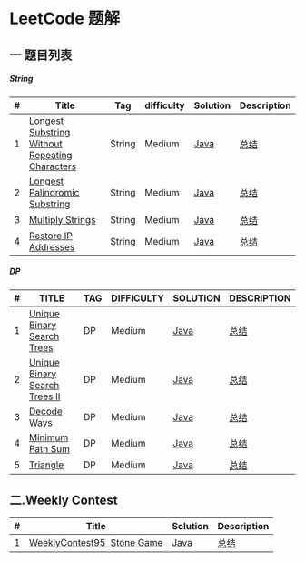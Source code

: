 # LeetCode 题解

## 一 题目列表

##### String

| #    | Title                                                        | Tag    | difficulty | Solution                                                     | Description                                                  |
| ---- | ------------------------------------------------------------ | ------ | ---------- | ------------------------------------------------------------ | ------------------------------------------------------------ |
| 1    | [ Longest Substring Without Repeating Characters ](https://leetcode.com/problems/longest-substring-without-repeating-characters/description/) | String | Medium     | [Java](https://github.com/Tmcsn/leetcode/blob/master/src/StringProblem/String03.java) | [总结](https://github.com/Tmcsn/leetcode/blob/master/md/%E6%9C%80%E9%95%BF%E6%97%A0%E9%87%8D%E5%A4%8D%E5%AD%97%E7%AC%A6%E4%B8%B2.md) |
| 2    | [ Longest Palindromic Substring ](https://leetcode.com/problems/longest-palindromic-substring/description/) | String | Medium     | [Java](https://github.com/Tmcsn/leetcode/blob/master/src/StringProblem/String05.java) | [总结](https://github.com/Tmcsn/leetcode/blob/master/md/%E6%9C%80%E9%95%BF%E5%9B%9E%E6%96%87%E5%AD%97%E7%AC%A6%E5%AD%90%E4%B8%B2.md) |
| 3    | [Multiply Strings](https://leetcode.com/problems/multiply-strings/description/) | String | Medium     | [Java](https://github.com/Tmcsn/leetcode/blob/master/src/StringProblem/String43.java) | [总结](https://github.com/Tmcsn/leetcode/blob/master/md/Multiply%20Strings.md) |
| 4    | [ Restore IP Addresses ](https://leetcode.com/problems/restore-ip-addresses/description/) | String | Medium     | [Java](https://github.com/Tmcsn/leetcode/blob/master/src/StringProblem/String93.java) | [总结](https://github.com/Tmcsn/leetcode/blob/master/md/Restore%20IP%20Addresses.md) |

##### DP

| #    | TITLE                                                        | TAG  | DIFFICULTY | SOLUTION                                                     | DESCRIPTION                                                  |
| ---- | ------------------------------------------------------------ | ---- | ---------- | ------------------------------------------------------------ | ------------------------------------------------------------ |
| 1    | [Unique Binary Search Trees](https://leetcode.com/problems/unique-binary-search-trees/) | DP   | Medium     | [Java](https://github.com/Tmcsn/leetcode/blob/master/src/DPProblem/DP96.java) | [总结](https://github.com/Tmcsn/leetcode/blob/master/md/Unique%20Binary%20Search%20Trees.md) |
| 2    | [Unique Binary Search Trees II](https://leetcode.com/problems/unique-binary-search-trees-ii/) | DP   | Medium     | [Java](https://github.com/Tmcsn/leetcode/blob/master/src/DPProblem/DP95.java) | [总结](https://github.com/Tmcsn/leetcode/blob/master/md/Unique%20Binary%20Search%20Trees%20II.md) |
| 3    | [Decode Ways](https://leetcode.com/problems/decode-ways/)    | DP   | Medium     | [Java](https://github.com/Tmcsn/leetcode/blob/master/src/DPProblem/DP91.java) | [总结](https://github.com/Tmcsn/leetcode/blob/master/md/91.%20Decode%20Ways.md) |
| 4    | [Minimum Path Sum](https://leetcode.com/problems/minimum-path-sum/) | DP   | Medium     | [Java](https://leetcode.com/problems/minimum-path-sum/)      | [总结](https://github.com/Tmcsn/leetcode/blob/master/md/64.%20Minimum%20Path%20Sum%20%2663.%20Unique%20Paths%20II.md) |
| 5    | [Triangle](https://leetcode.com/problems/triangle/)          | DP   | Medium     | [Java](https://github.com/Tmcsn/leetcode/blob/master/src/DPProblem/DP120.java) | [总结](https://github.com/Tmcsn/leetcode/blob/master/md/120.%20Triangle.md) |



## 二.Weekly Contest

| #    | Title                                                        | Solution                                                     | Description                                                  |
| ---- | ------------------------------------------------------------ | ------------------------------------------------------------ | ------------------------------------------------------------ |
| 1    | [WeeklyContest95   Stone Game ](https://leetcode.com/contest/weekly-contest-95/problems/stone-game/) | [Java](https://github.com/Tmcsn/leetcode/blob/master/src/WeeklyContest/Contest95/StoneGame877.java) | [总结](https://github.com/Tmcsn/leetcode/blob/master/md/Stone%20game.md) |

